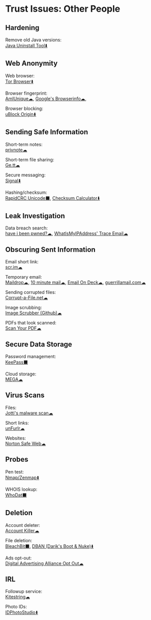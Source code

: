 # Trust Issues: Other People

## Hardening

Remove old Java versions:  
[Java Uninstall Tool⬇️](https://java.com/en/download/uninstalltool.jsp)

## Web Anonymity

Web browser:  
[Tor Browser⬇️](https://www.torproject.org/)

Browser fingerprint:  
[AmIUnique☁](https://amiunique.org/),
[Google's Browserinfo☁](https://toolbox.googleapps.com/apps/browserinfo/),

Browser blocking:  
[uBlock Origin⬇️](https://github.com/gorhill/uBlock/)

## Sending Safe Information

Short-term notes:  
[privnote☁](https://privnote.com/)

Short-term file sharing:  
[Ge.tt☁](http://ge.tt/)

Secure messaging:  
[Signal⬇️](https://signal.org/)

Hashing/checksum:  
[RapidCRC Unicode⬛](http://www.ov2.eu/programs/rapidcrc-unicode),
[Checksum Calculator⬇️](http://www.checksumcalculator.com/)

## Leak Investigation

Data breach search:  
[have i been pwned?☁](https://haveibeenpwned.com/),
[WhatIsMyIPAddress' Trace Email☁](https://whatismyipaddress.com/trace-email)

## Obscuring Sent Information

Email short link:  
[scr.im☁](http://scr.im/)

Temporary email:  
[Maildrop☁](https://maildrop.cc/),
[10 minute mail☁](https://10minutemail.com/),
[Email On Deck☁](https://www.emailondeck.com/),
[guerrillamail.com☁](https://www.guerrillamail.com/)

Sending corrupted files:  
[Corrupt-a-File.net☁](https://corrupt-a-file.net/)

Image scrubbing:  
[Image Scrubber (Github)☁](https://everestpipkin.github.io/image-scrubber/)

PDFs that look scanned:  
[Scan Your PDF☁](https://www.scanyourpdf.com/)

## Secure Data Storage

Password management:  
[KeePass⬛](https://keepass.info/)

Cloud storage:  
[MEGA☁](https://mega.nz/)

## Virus Scans

Files:  
[Jotti's malware scan☁](https://virusscan.jotti.org/)

Short links:  
[unFurlr☁](https://unfurlr.com/)

Websites:  
[Norton Safe Web☁](https://safeweb.norton.com/)

## Probes

Pen test:  
[Nmap/Zenmap⬇️](https://nmap.org/)

WHOIS lookup:  
[WhoDat⬛](https://portableapps.com/apps/utilities/whodat-portable)

## Deletion

Account deleter:  
[Account Killer☁](https://www.accountkiller.com/en/popular)

File deletion:  
[BleachBit⬛](https://www.bleachbit.org/),
[DBAN (Darik's Boot & Nuke)⬇️](https://dban.org/)

Ads opt-out:  
[Digital Advertising Alliance Opt Out☁](http://www.aboutads.info/choices/)

## IRL

Followup service:  
[Kitestring☁](https://www.kitestring.io/)

Photo IDs:  
[IDPhotoStudio⬇️](https://kcsoftwares.com/?idps)
